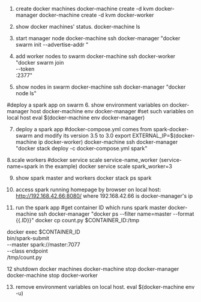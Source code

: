 1. create docker machines
docker-machine create -d kvm docker-manager
docker-machine create -d kvm docker-worker

2. show docker machines' status.
docker-machine ls

3. start manager node
docker-machine ssh docker-manager "docker swarm init --advertise-addr <manager ip>"

4. add worker nodes to swarm
docker-machine ssh docker-worker "docker swarm join \
--token <token> \
<manager ip>:2377"

5. show  nodes in swarm
docker-machine ssh docker-manager  "docker node ls"

#deploy a spark app on swarm
6. show environment variables on docker-manager host
docker-machine env docker-manager
#set such variables on local host
 eval $(docker-machine env docker-manager)

7. deploy a spark app 
#docker-compose.yml comes from spark-docker-swarm and modify its version 3.5 to 3.0
export EXTERNAL_IP=$(docker-machine ip docker-worker)
docker-machine ssh docker-manager "docker stack deploy -c docker-compose.yml spark"

8.scale workers
 #docker service scale service-name_worker (service-name=spark in the example)
 docker service scale spark_worker=3

9. show spark master and workers
docker stack ps spark

10. access spark running homepage by browser on local host:
http://192.168.42.66:8080/ where 192.168.42.66 is docker-manager's ip

11. run the spark app
    #get container ID which runs spark master
   docker-machine ssh docker-manager "docker ps --filter name=master --format {{.ID}}"
  docker cp count.py $CONTAINER_ID:/tmp

  docker exec $CONTAINER_ID \
  bin/spark-submit \
    --master spark://master:7077 \
    --class endpoint \
    /tmp/count.py

12 shutdown docker machines
   docker-machine stop docker-manager
   docker-machine stop docker-worker

13. remove environment variables on local host.
 eval $(docker-machine env -u)

